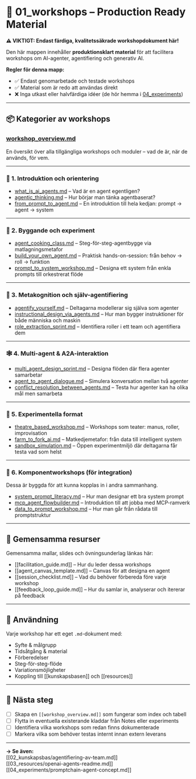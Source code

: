 # 🎯 01_workshops – Production Ready Material

**⚠️ VIKTIGT: Endast färdiga, kvalitetssäkrade workshopdokument här!**

Den här mappen innehåller **produktionsklart material** för att facilitera workshops om AI-agenter, agentifiering och generativ AI.

**Regler för denna mapp:**
- ✅ Endast genomarbetade och testade workshops
- ✅ Material som är redo att användas direkt
- ❌ Inga utkast eller halvfärdiga idéer (de hör hemma i [04_experiments](../04_experiments/))

---

## 📦 Kategorier av workshops

### [workshop_overview.md](./workshop_overview.md)
En översikt över alla tillgängliga workshops och moduler – vad de är, när de används, för vem.

---

### 🧭 1. Introduktion och orientering

- [what_is_ai_agents.md](./what_is_ai_agents.md) – Vad är en agent egentligen?
- [agentic_thinking.md](./agentic_thinking.md) – Hur börjar man tänka agentbaserat?
- [from_prompt_to_agent.md](./from_prompt_to_agent.md) – En introduktion till hela kedjan: prompt → agent → system

---

### 🧰 2. Byggande och experiment

- [agent_cooking_class.md](./agent_cooking_class.md) – Steg-för-steg-agentbygge via matlagningsmetafor
- [build_your_own_agent.md](./build_your_own_agent.md) – Praktisk hands-on-session: från behov → roll → funktion
- [prompt_to_system_workshop.md](./prompt_to_system_workshop.md) – Designa ett system från enkla prompts till orkestrerat flöde

---

### 🧠 3. Metakognition och själv-agentifiering

- [agentify_yourself.md](./agentify_yourself.md) – Deltagarna modellerar sig själva som agenter
- [instructional_design_via_agents.md](./instructional_design_via_agents.md) – Hur man bygger instruktioner för både människa och maskin
- [role_extraction_sprint.md](./role_extraction_sprint.md) – Identifiera roller i ett team och agentifiera dem

---

### 🕸 4. Multi-agent & A2A-interaktion

- [multi_agent_design_sprint.md](./multi_agent_design_sprint.md) – Designa flöden där flera agenter samarbetar
- [agent_to_agent_dialogue.md](./agent_to_agent_dialogue.md) – Simulera konversation mellan två agenter
- [conflict_resolution_between_agents.md](./conflict_resolution_between_agents.md) – Testa hur agenter kan ha olika mål men samarbeta

---

### 🧪 5. Experimentella format

- [theatre_based_workshop.md](./theatre_based_workshop.md) – Workshops som teater: manus, roller, improvisation
- [farm_to_fork_ai.md](./farm_to_fork_ai.md) – Matkedjemetafor: från data till intelligent system
- [sandbox_simulation.md](./sandbox_simulation.md) – Öppen experimentmiljö där deltagarna får testa vad som helst

---

### 🧩 6. Komponentworkshops (för integration)

Dessa är byggda för att kunna kopplas in i andra sammanhang.

- [system_prompt_literacy.md](./system_prompt_literacy.md) – Hur man designar ett bra system prompt
- [mcp_agent_flowbuilder.md](./mcp_agent_flowbuilder.md) – Introduktion till att jobba med MCP-ramverk
- [data_to_prompt_workshop.md](./data_to_prompt_workshop.md) – Hur man går från rådata till promptstruktur

---

## 📎 Gemensamma resurser

Gemensamma mallar, slides och övningsunderlag länkas här:

- [[facilitation_guide.md]] – Hur du leder dessa workshops
- [[agent_canvas_template.md]] – Canvas för att designa en agent
- [[session_checklist.md]] – Vad du behöver förbereda före varje workshop
- [[feedback_loop_guide.md]] – Hur du samlar in, analyserar och itererar på feedback

---

## 📘 Användning

Varje workshop har ett eget `.md`-dokument med:

- Syfte & målgrupp
- Tidsåtgång & material
- Förberedelser
- Steg-för-steg-flöde
- Variationsmöjligheter
- Koppling till [[kunskapsbasen]] och [[resources]]

---

## 🧭 Nästa steg

- [ ] Skapa en `[[workshop_overview.md]]` som fungerar som index och tabell
- [ ] Flytta in eventuella existerande kladdar från Notes eller experiments
- [ ] Identifiera vilka workshops som redan finns dokumenterade
- [ ] Markera vilka som behöver testas internt innan extern leverans

---

**→ Se även:**  
[[02_kunskapsbas/agentifiering-av-team.md]]  
[[03_resources/openai-agents-readme.md]]  
[[04_experiments/promptchain-agent-concept.md]]
